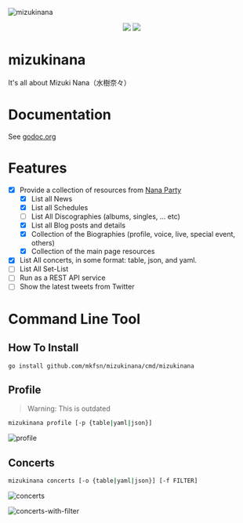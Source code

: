 ![mizukinana](https://user-images.githubusercontent.com/667169/45166942-b2076600-b22a-11e8-97ba-5af903d24b09.png)

<p align=center>
<a target="_blank" href="https://opensource.org/licenses/MIT" title="License: MIT"><img src="https://img.shields.io/badge/License-MIT-blue.svg"></a>
<a target="_blank" href="http://makeapullrequest.com" title="PRs Welcome"><img src="https://img.shields.io/badge/PRs-welcome-brightgreen.svg"></a>
</p>  

# mizukinana

It's all about Mizuki Nana（水樹奈々）

# Documentation

See [godoc.org](https://godoc.org/github.com/mkfsn/mizukinana)

# Features

- [x] Provide a collection of resources from [Nana Party](https://www.mizukinana.jp/)
  - [x] List all News
  - [x] List all Schedules
  - [ ] List All Discographies (albums, singles, ... etc)
  - [x] List all Blog posts and details
  - [x] Collection of the Biographies (profile, voice, live, special event, others)
  - [x] Collection of the main page resources
- [x] List All concerts, in some format: table, json, and yaml.
- [ ] List All Set-List
- [ ] Run as a REST API service
- [ ] Show the latest tweets from Twitter

# Command Line Tool

## How To Install

```mizukinana
go install github.com/mkfsn/mizukinana/cmd/mizukinana
```

## Profile

> Warning: This is outdated

```bash
mizukinana profile [-p {table|yaml|json}]
```

![profile](https://user-images.githubusercontent.com/667169/45159966-ce9ba200-b21a-11e8-9e08-72902fd36ff8.gif)


## Concerts

```bash
mizukinana concerts [-o {table|yaml|json}] [-f FILTER]
```

![concerts](https://user-images.githubusercontent.com/667169/45159731-2dace700-b21a-11e8-8425-1ab37cf91b0d.gif)

![concerts-with-filter](https://user-images.githubusercontent.com/667169/45159647-ee7e9600-b219-11e8-9bba-3bdbce2d9e77.gif)
